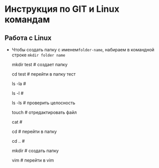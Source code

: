 # Инструкция по GIT и  Linux командам
## Работа с Linux
* Чтобы создать папку с именем`folder-name`, набираем в командной строке `mkdir folder name`

  mkdir test #  создает папку

  cd test # перейти в папку тест 

  ls -la # 
  
  ls -l #
  
  ls -ls # проверить целосность
  
  touch # отредактировать файл
  
  cat #
  
  cd # перейти в папку
  
  cd .. #
  
  mkdir # создать папку

  vim # перейти в vim

